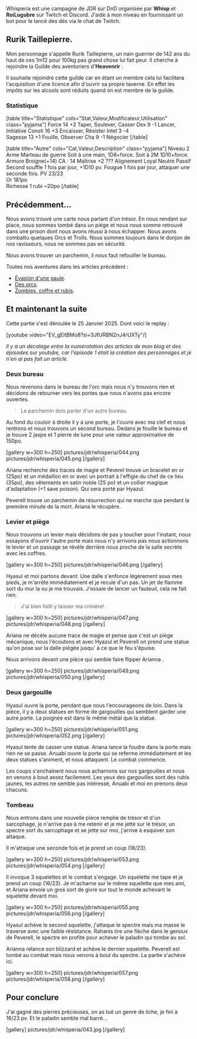
Whisperia est une campagne de JDR sur DnD organisée par **Whisp** et **RoiLugubre** sur Twitch et Discord. 
J'aide à mon niveau en fournissant un bot pour le lancé des dés via le chat de Twitch.

## Rurik Taillepierre.

Mon personnage s'appelle Rurik Taillepierre, un nain guerrier de 142 ans 
du haut de ces 1m12 pour 100kg pas grand chose lui fait peur. 
Il cherche à rejoindre la Guilde des aventuriers d'__Heavenrir__ .

Il souhaite rejoindre cette guilde car en étant un membre cela 
lui facilitera l'acquisition d'une licence afin d'ouvrir sa propre taverne. 
En effet les impôts sur les alcools sont réduits quand on est membre de la guilde.

### Statistique

[table title="Statistique" cols="Stat,Valeur,Modificateur,Utilisation" class="pyjama"]
Force	14	+2	Taper, Soulever, Casser
Dex	9	-1	Lancer, Initiative
Consti	16	+3	Encaisser, Résister
Intel	3	-4	 
Sagesse	13	+1	Fouille, Observer
Cha	9	-1	Négocier
[/table]

[table title="Autre" cols="Cat,Valeur,Description" class="pyjama"]
Niveau	2
Arme	Marteau de guerre	Soit à une main, 1D8+force. Soit à 2M 1D10+force.
Armure	Broigne(+14)	CA : 14
Maîtrise	+2	???
Alignement	Loyal Neutre
Passif	Second souffle	1 fois par jour, +1D10 pv.
	Fougue	1 fois par jour, attaquer une seconde fois.
PV	23/23	
Or	181po	 
Richesse	1 rubi	~20po
[/table]

## Précédemment...

Nous avons trouvé une carte nous parlant d'un trésor. En nous rendant sur place, nous sommes tombé dans un piège
et nous nous somme retrouvé dans une prison dont nous avons réussi à nous échapper. Nous avons combattu quelques Orcs et Trolls. 
Nous sommes toujours dans le donjon de nos ravisseurs, nous ne sommes pas en sécurité. 

Nous avons trouver un parchemin, il nous faut refouiller le bureau.

Toutes nos aventures dans les articles précédent :
* [Évasion d'une gaule](2024/whisperia-1-evasion-d-une-gaule.html). 
* [Des orcs](2024/whisperia-2-orcs-et-chaussette.html). 
* [Zombies, coffre et rubis](2025/whisperia-3-zombis-coffres-rubis.html). 

## Et maintenant la suite

Cette partie s'est déroulée le 25 Janvier 2025. Dont voici le replay :

[youtube video="EV_gEltBMo8?si=3JfURBN2nJ4rUXTy"/]

*Il y a un décalage entre la numérotation des articles de mon blog et des épisodes sur youtube, car l'épisode 1 était la création des personnages et je n'en ai pas fait un article.*

### Deux bureau

Nous revenons dans le bureau de l'orc mais nous n'y trouvons rien et décidons de retourner vers les portes que nous n'avons pas encore ouvertes.

> Le parchemin dois parler d'un autre bureau.

Au fond du couloir à droite il y a une porte, je l'ouvre avec ma clef et nous rentrons et nous trouvons un second bureau. 
Dedans je fouille le bureau et je trouve 2 jaspe et 1 pierre de lune pour une valeur approximative de 150po.

[gallery w=300 h=250]
pictures/jdr/whisperia/044.png
pictures/jdr/whisperia/045.png
[/gallery]

Ariana recherche des traces de magie et Peverel trouve un bracelet en or (25po) et un médaillon en or avec un portrait à l'effigie du chef de ce lieu (35po), des vêtements en satin noble (25 po) et un collier magique d'adaptation (+1 save poison). Qui sera porté par Hyazul. 

Peverell trouve un parchemin de résurrection qui ne marche que pendant la première minute de la mort. Ariana le récupère.

### Levier et piège

Nous trouvons un levier mais décidons de pas y toucher pour l'instant, nous essayons d'ouvrir l'autre porte mais nous n'y arrivons pas nous actionnons le levier et un passage se révèle derrière nous proche de la salle secrète avec les coffres. 

[gallery w=300 h=250]
pictures/jdr/whisperia/046.png
[/gallery]

Hyasul et moi partons devant. Une dalle s'enfonce légèrement sous mes pieds, je m'arrête immédiatement et je recule d'un pas. 
Un jet de flamme sort du mur la ou je me trouvais. J'essaie de lancer un fauteuil, cela ne fait rien.

> J'ai bien failli y laisser ma crinière!.

[gallery w=300 h=250]
pictures/jdr/whisperia/047.png
pictures/jdr/whisperia/048.png
[/gallery]

Ariana ne décèle aucune trace de magie et pense que c'est un piège mécanique, nous l'écoutons et avec Hyazul et Peverell on prend une statue qu'on pose sur la dalle piégée jusqu' à ce que le feu s'épuise.

Nous arrivons devant une pièce qui semble faire flipper Arianna
. 

[gallery w=300 h=250]
pictures/jdr/whisperia/049.png
pictures/jdr/whisperia/050.png
[/gallery]

### Deux gargouille

Hyasul ouvre la porte, pendant que nous l'encourageons de loin.
Dans la pièce, il y a deux statues en forme de gargouilles qui semblent garder une autre porte.
La poignée est dans le même métal que la statue.

[gallery w=300 h=250]
pictures/jdr/whisperia/051.png
pictures/jdr/whisperia/052.png
[/gallery]

Hyasul tente de casser une statue. Ariana lance la foudre dans la porte mais rien ne se passe. 
Anuabi ouvre la porte qui se referme immédiatement et les deux statues s'animent, et nous attaquent. 
Le combat commence. 

Les coups s'enchaînent nous nous acharnons sur nos gargouilles et nous en venons à bout assez facilement.
Les yeux des gargouilles sont des rubis jaunes, les autres ne semble pas intéressé, Anuabi et moi en prenons deux chacuns. 

### Tombeau

Nous entrons dans une nouvelle pièce remplie de trésor et d'un sarcophage, je n'arrive pas à me retenir et je me jette sur le trésor, un spectre sort du sarcophage et se jette sur moi, j'arrive à esquiver son attaque.

Il m'attaque une seconde fois et je prend un coup (18/23).

[gallery w=300 h=250]
pictures/jdr/whisperia/053.png
pictures/jdr/whisperia/054.png
[/gallery]

Il invoque 3 squelettes et le combat s'engage. Un squelette me tape et je prend un coup (16/23).
Je m'acharne sur le même squelette que mes ami, et Ariana envoie un gros sort de givre sur tout le monde achevant le squelette devant moi.

[gallery w=300 h=250]
pictures/jdr/whisperia/055.png
pictures/jdr/whisperia/056.png
[/gallery]

Hyasul achève le second squelette, j'attaque le spectre mais ma masse le traverse avec une faible résistance.
Rahanis tire une flèche dans le genoux de Peverell, le spectre en profite pour achever le paladin qui tombe au sol.

Arianna relance son blizzard et achève le dernier squelette.
Peverell est tombé au combat mais nous venons à bout du spectre.
La partie s'achève ici.

[gallery w=300 h=250]
pictures/jdr/whisperia/057.png
pictures/jdr/whisperia/058.png
[/gallery]

## Pour conclure 

J'ai gagné des pierres précieuses, on as tué un genre de liche, je fini à 16/23 pv. Et le paladin semble mal barré...

[gallery]
pictures/jdr/whisperia/043.jpg
[/gallery]

